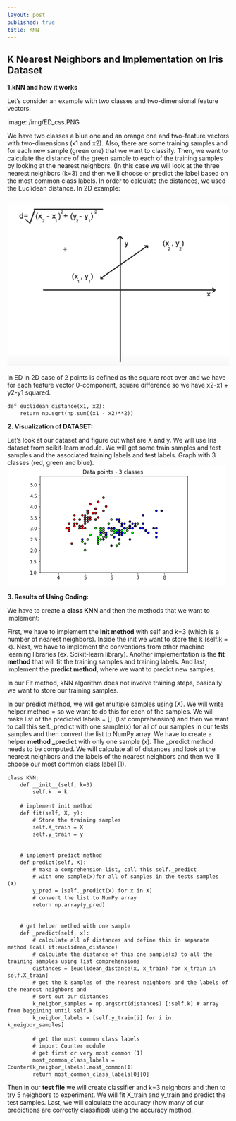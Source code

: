 ```yaml
---
layout: post
published: true
title: KNN
---
```


## K Nearest Neighbors and Implementation on Iris Dataset



**1.kNN and how it works**

Let’s consider an example with two classes and two-dimensional feature vectors.

image: /img/ED_css.PNG

We have two classes a blue one and an orange one and two-feature vectors with two-dimensions (x1 and x2).  Also, there are some training samples and for each new sample (green one) that we want to classify. Then, we want to calculate the distance of the green sample to each of the training samples by looking at the nearest neighbors. (In this case we will look at the three nearest neighbors (k=3) and then we’ll choose or predict the label based on the most common class labels.
In order to calculate the distances, we used the Euclidean distance.  In 2D example:

![image](https://github.com/ivaben/Ivana-dashboard.github.io/blob/master/img/ED_css.PNG)

In ED in 2D case of 2 points is defined as the square root over and we have for each feature vector 0-component, square difference so we have x2-x1 + y2-y1 squared.

~~~
def euclidean_distance(x1, x2):
    return np.sqrt(np.sum((x1 - x2)**2))
~~~


**2. Visualization of DATASET:**

Let’s look at our dataset and figure out what are X and y. We will use Iris dataset from scikit-learn module.
We will get some train samples and test samples and the associated training labels and test labels. 
Graph with 3 classes (red, green and blue).
![image](https://github.com/ivaben/Ivana-dashboard.github.io/blob/master/img/data_points.PNG)

**3. Results of Using Coding:**

We have to create a **class KNN** and then the methods that we want to implement:

First, we have to implement the **Init method** with self and k=3 (which is a number of nearest neighbors). Inside the init we want to store the k (self.k = k).
Next, we have to implement the conventions from other machine learning libraries (ex. Scikit-learn library).
Another implementation is the **fit method** that will fit the training samples and training labels.
And last, implement the **predict method**, where we want to predict new samples.

In our Fit method, kNN algorithm does not involve training steps, basically we want to store our training samples.

In our predict method, we will get multiple samples using (X). We will write helper method = so we want to do this for each of the samples. We will make list of the predicted labels = []. (list comprehension) and then we want to call this self._predict with one sample(x) for all of our samples in our tests samples and then convert the list to NumPy array. 
We have to create a helper **method _predict** with only one sample (x).
The _predict method needs to be computed. We will calculate all of distances and look at the nearest neighbors and the labels of the nearest neighbors and then we ‘ll choose our most common class label (1). 

~~~
class KNN:
    def __init__(self, k=3):
        self.k  = k
    
    # implement init method
    def fit(self, X, y):
        # Store the training samples
        self.X_train = X
        self.y_train = y


    # implement predict method
    def predict(self, X):
        # make a comprehension list, call this self._predict 
        # with one sample(x)for all of samples in the tests samples (X)
        y_pred = [self._predict(x) for x in X]
        # convert the list to NumPy array
        return np.array(y_pred)


    # get helper method with one sample
    def _predict(self, x):
        # calculate all of distances and define this in separate method (call it:euclidean_distance)
        # calculate the distance of this one sample(x) to all the training samples using list comprehensions
        distances = [euclidean_distance(x, x_train) for x_train in self.X_train]
        # get the k samples of the nearest neighbors and the labels of the nearest neighbors and
        # sort out our distances
        k_neigbor_samples = np.argsort(distances) [:self.k] # array from beggining until self.k
        k_neigbor_labels = [self.y_train[i] for i in k_neigbor_samples]

        # get the most common class labels
        # import Counter module
        # get first or very most common (1)
        most_common_class_labels = Counter(k_neigbor_labels).most_common(1)
        return most_common_class_labels[0][0]
~~~


Then in our **test file** we will create classifier and k=3 neighbors and then to try 5 neighbors to experiment. We will fit X_train and y_train and predict the test samples.  Last, we will calculate the accuracy (how many of our predictions are correctly classified) using the accuracy method.






